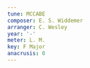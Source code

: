 ```yaml
---
tune: MCCABE
composer: E. S. Widdemer
arranger: C. Wesley
year: '-'
meter: L. M.
key: F Major
anacrusis: 0
---
```

